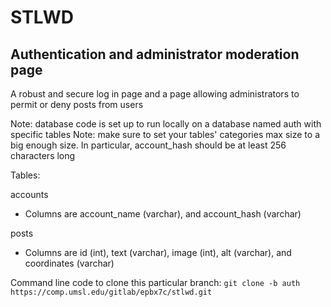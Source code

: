 # STLWD

## Authentication and administrator moderation page
A robust and secure log in page and a page allowing administrators to permit or deny posts from users

Note: database code is set up to run locally on a database named auth with specific tables
Note: make sure to set your tables' categories max size to a big enough size. In particular, account_hash should be at least 256 characters long

Tables:

accounts
- Columns are account_name (varchar), and account_hash (varchar)

posts
- Columns are id (int), text (varchar), image (int), alt (varchar), and coordinates (varchar)


Command line code to clone this particular branch: `git clone -b auth https://comp.umsl.edu/gitlab/epbx7c/stlwd.git`

